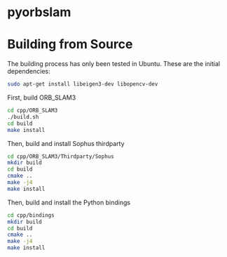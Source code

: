 # pyorbslam

# Building from Source

The building process has only been tested in Ubuntu. These are the initial dependencies:

```bash
sudo apt-get install libeigen3-dev libopencv-dev
```

First, build ORB_SLAM3
```bash
cd cpp/ORB_SLAM3
./build.sh
cd build
make install
```

Then, build and install Sophus thirdparty
```bash
cd cpp/ORB_SLAM3/Thirdparty/Sophus
mkdir build
cd build
cmake ..
make -j4
make install
```

Then, build and install the Python bindings
```bash
cd cpp/bindings
mkdir build
cd build
cmake ..
make -j4
make install
```

